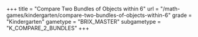 +++
title = "Compare Two Bundles of Objects within 6"
url = "/math-games/kindergarten/compare-two-bundles-of-objects-within-6"
grade = "Kindergarten"
gametype = "BRIX_MASTER"
subgametype = "K_COMPARE_2_BUNDLES"
+++